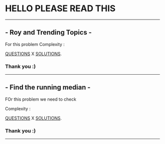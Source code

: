 # HELLO PLEASE READ THIS 
---
## - Roy and Trending Topics -
For this problem
  Complexity : 
  
[QUESTIONS](https://www.hackerearth.com/practice/data-structures/trees/heapspriority-queues/practice-problems/algorithm/roy-and-trending-topics-1/)
X
[SOLUTIONS](Belum).

### Thank you :)

___
## - Find the running median -
FOr this problem we need to check 

Complexity : 
 
[QUESTIONS](https://www.hackerrank.com/challenges/ctci-find-the-running-median/problem)
X
[SOLUTIONS](Belum).

### Thank you :)

___
